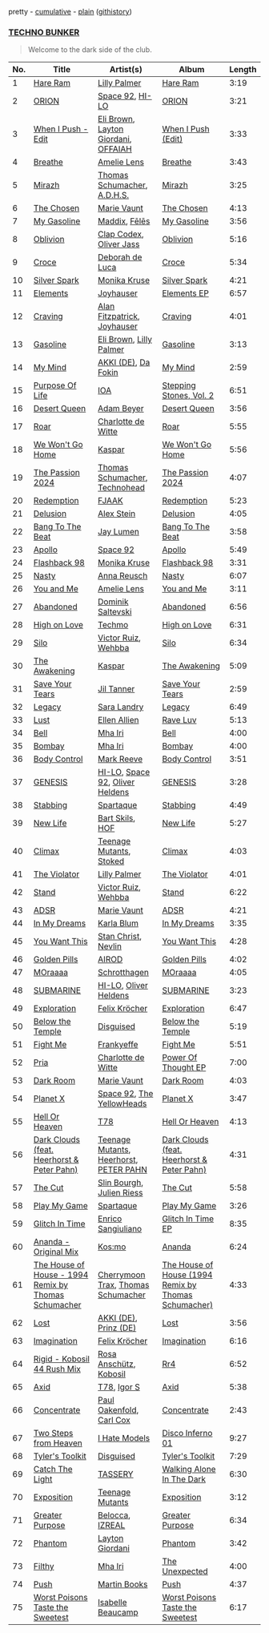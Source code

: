 pretty - [cumulative](/playlists/cumulative/TECHNO%20BUNKER.md) - [plain](/playlists/plain/37i9dQZF1DX6J5NfMJS675) ([githistory](https://github.githistory.xyz/vitokorn/spotify-playlist-archive/blob/master/playlists/plain/37i9dQZF1DX6J5NfMJS675))
### [TECHNO BUNKER](https://open.spotify.com/playlist/37i9dQZF1DX6J5NfMJS675)

> Welcome to the dark side of the club.

| No. | Title | Artist(s) | Album | Length |
|---|---|---|---|---|
| 1 | [Hare Ram](https://open.spotify.com/track/1MxkZ4ybCA4ordKzbGRN2O) | [Lilly Palmer](https://open.spotify.com/artist/4h8IEOdrg60WM5XGyNOCVU) | [Hare Ram](https://open.spotify.com/album/03dSjOT6fqiQ9HfrjKKgar) | 3:19 |
| 2 | [ORION](https://open.spotify.com/track/5EhsdUx1N4JTcokotQT71c) | [Space 92](https://open.spotify.com/artist/6TVdVlY6irsNPkMHT2HkfD), [HI-LO](https://open.spotify.com/artist/0ETJQforv5OXgDgidQv9qd) | [ORION](https://open.spotify.com/album/2PYilagLkHCFnVRKgXs39A) | 3:21 |
| 3 | [When I Push - Edit](https://open.spotify.com/track/5poZz8srlh8P5XjKsHKXj7) | [Eli Brown](https://open.spotify.com/artist/5lVNSw2GPci8kebrAQpZqU), [Layton Giordani](https://open.spotify.com/artist/7mC3RkNNTV6p2j9w4F8Ip4), [OFFAIAH](https://open.spotify.com/artist/2E1NFr5AeEGUJkLUUsWCAO) | [When I Push (Edit)](https://open.spotify.com/album/1mvCo6lKqirk2mq56tiMRy) | 3:33 |
| 4 | [Breathe](https://open.spotify.com/track/4gD1qMyIjDyz7Te8nlQEji) | [Amelie Lens](https://open.spotify.com/artist/5Ho1vKl1Uz8bJlk4vbmvmf) | [Breathe](https://open.spotify.com/album/4rAjrPNSCIPfyPvPXiBWtG) | 3:43 |
| 5 | [Mirazh](https://open.spotify.com/track/2lIifZIxqYF0lOuBnqJ5qH) | [Thomas Schumacher](https://open.spotify.com/artist/7KkV7dFoGEXr4M3fpb1FgD), [A.D.H.S.](https://open.spotify.com/artist/7t6VUymL8RQKVqKQW9VTLl) | [Mirazh](https://open.spotify.com/album/1VYbRdW8QFMRuaLsmf0H1A) | 3:25 |
| 6 | [The Chosen](https://open.spotify.com/track/56IDx1YZczUBwoF1akoEd7) | [Marie Vaunt](https://open.spotify.com/artist/50KydUSYhBFGorhAgUcrL5) | [The Chosen](https://open.spotify.com/album/65grCGKrfvYxtWMyl66Jmo) | 4:13 |
| 7 | [My Gasoline](https://open.spotify.com/track/6dyfsauAoa5qN0tj9JKamE) | [Maddix](https://open.spotify.com/artist/0RMeG9M8QFzss9bAbq99KA), [Fēlēs](https://open.spotify.com/artist/7akxhVMmCpSDFw152XqCu6) | [My Gasoline](https://open.spotify.com/album/0EaF9YPTmGw5K9ndExhQ7a) | 3:56 |
| 8 | [Oblivion](https://open.spotify.com/track/7p7ynUWRKWApwEAbE9HAJg) | [Clap Codex](https://open.spotify.com/artist/56e9JiuPAOzwsOa8TDe3xj), [Oliver Jass](https://open.spotify.com/artist/2ODPpeNxF16AvaVFhbo0sy) | [Oblivion](https://open.spotify.com/album/0bH98ZSn4uWsvDdaRDomml) | 5:16 |
| 9 | [Croce](https://open.spotify.com/track/1WFlFVMRyCc0tP0tdQCaDw) | [Deborah de Luca](https://open.spotify.com/artist/144HzhpLjcR9k37w5Ico9B) | [Croce](https://open.spotify.com/album/6EtroVRtXWx7AJWEwEPzgx) | 5:34 |
| 10 | [Silver Spark](https://open.spotify.com/track/2oMMOQL2NiNC97TEDmyjMk) | [Monika Kruse](https://open.spotify.com/artist/2xeHjPrS4EnEUIXHV9pkeg) | [Silver Spark](https://open.spotify.com/album/0SWoFlfVjModLr3r5qeVNi) | 4:21 |
| 11 | [Elements](https://open.spotify.com/track/5F0jX0RsLAJ06Hu3oLbA2i) | [Joyhauser](https://open.spotify.com/artist/59a1Bp0JQfL2mGnpL0lW2Y) | [Elements EP](https://open.spotify.com/album/46vFQS7CPDuQ8KTej1GE8N) | 6:57 |
| 12 | [Craving](https://open.spotify.com/track/77qHXGqHbJFh0dWLRHkWTq) | [Alan Fitzpatrick](https://open.spotify.com/artist/40JyDxGqtYSowWYT2jaive), [Joyhauser](https://open.spotify.com/artist/59a1Bp0JQfL2mGnpL0lW2Y) | [Craving](https://open.spotify.com/album/48cvKSyiJ8Ev1xon0FXUKJ) | 4:01 |
| 13 | [Gasoline](https://open.spotify.com/track/5ardmsHuWc0chy7GzsvrLd) | [Eli Brown](https://open.spotify.com/artist/5lVNSw2GPci8kebrAQpZqU), [Lilly Palmer](https://open.spotify.com/artist/4h8IEOdrg60WM5XGyNOCVU) | [Gasoline](https://open.spotify.com/album/7CvBP12l6XQHKCkn6hnxeY) | 3:13 |
| 14 | [My Mind](https://open.spotify.com/track/4NOtgbK40lMxjCcP4uutLA) | [AKKI (DE)](https://open.spotify.com/artist/0hReHYoLJG38QBwYIZ8zKs), [Da Fokin](https://open.spotify.com/artist/1QnUMgcOJJ82TZZdUhVWJI) | [My Mind](https://open.spotify.com/album/1XTGIirKPFy568I2q9KVsM) | 2:59 |
| 15 | [Purpose Of Life](https://open.spotify.com/track/7HezUa1nL8m0awuNpNWtnL) | [IOA](https://open.spotify.com/artist/40Jjt5b6dAOvDjjRW1oBAc) | [Stepping Stones, Vol. 2](https://open.spotify.com/album/3OmPWQ9f9Ib440CVap125n) | 6:51 |
| 16 | [Desert Queen](https://open.spotify.com/track/3XEGdwonYRQM5sX0I0CsoR) | [Adam Beyer](https://open.spotify.com/artist/1btv9qmIpbp7q1ixCYNdHu) | [Desert Queen](https://open.spotify.com/album/0yG7rxCosQLHe9LH6fgxoH) | 3:56 |
| 17 | [Roar](https://open.spotify.com/track/1FubT3w22RMHC3vreAL7cH) | [Charlotte de Witte](https://open.spotify.com/artist/1lJhME1ZpzsEa5M0wW6Mso) | [Roar](https://open.spotify.com/album/0BPXNEhv63ppBbjcR47Xyp) | 5:55 |
| 18 | [We Won't Go Home](https://open.spotify.com/track/4VpjnOtZK7n2Hxc1vlAyOz) | [Kaspar](https://open.spotify.com/artist/679xKCdF1dBRH0gGgZfcCC) | [We Won't Go Home](https://open.spotify.com/album/3lMW8ZVbl5grQA4IskOt9f) | 5:56 |
| 19 | [The Passion 2024](https://open.spotify.com/track/2HvaUsoO7J931uVWkUh3SP) | [Thomas Schumacher](https://open.spotify.com/artist/7KkV7dFoGEXr4M3fpb1FgD), [Technohead](https://open.spotify.com/artist/3iPZvuMeJKouwPtkY2oRAZ) | [The Passion 2024](https://open.spotify.com/album/2V4laMwTZjGOqdMm9tXkyC) | 4:07 |
| 20 | [Redemption](https://open.spotify.com/track/5bVBdOVX77LPQLUKm8MPkj) | [FJAAK](https://open.spotify.com/artist/4qG1qjeHfkASTdyRGbLWbV) | [Redemption](https://open.spotify.com/album/5ftHU8c3OPkWMmKdtIll18) | 5:23 |
| 21 | [Delusion](https://open.spotify.com/track/58hCBEO44N41HOuIINSjhR) | [Alex Stein](https://open.spotify.com/artist/0SCFEgshN89tlgOPM7lbSB) | [Delusion](https://open.spotify.com/album/4LPjfv1JJVp0Pm3zpOEPWA) | 4:05 |
| 22 | [Bang To The Beat](https://open.spotify.com/track/1SBPXr8glBJwn1jv3VxebT) | [Jay Lumen](https://open.spotify.com/artist/6rxmj7vNEofe96g84qMWoV) | [Bang To The Beat](https://open.spotify.com/album/2FCnus1JOAwf9i9nXSDadQ) | 3:58 |
| 23 | [Apollo](https://open.spotify.com/track/4jDTMcSXDCBbwUoU2BnzzP) | [Space 92](https://open.spotify.com/artist/6TVdVlY6irsNPkMHT2HkfD) | [Apollo](https://open.spotify.com/album/1LqYkBtUxZKXZ2MNmIjqTe) | 5:49 |
| 24 | [Flashback 98](https://open.spotify.com/track/2jfIBEjBw8aaWKXbouaMeV) | [Monika Kruse](https://open.spotify.com/artist/2xeHjPrS4EnEUIXHV9pkeg) | [Flashback 98](https://open.spotify.com/album/4qL2gku5i5jFNLfLO9NvRP) | 3:31 |
| 25 | [Nasty](https://open.spotify.com/track/1i73nvocTFbDHGWEtICU6T) | [Anna Reusch](https://open.spotify.com/artist/0BMS6AqoDN4Fu7QOruxHjh) | [Nasty](https://open.spotify.com/album/0QNi0a5PpDbpiBe0aXcbuK) | 6:07 |
| 26 | [You and Me](https://open.spotify.com/track/4Elb9ia3RBhTDtJN8qe29k) | [Amelie Lens](https://open.spotify.com/artist/5Ho1vKl1Uz8bJlk4vbmvmf) | [You and Me](https://open.spotify.com/album/0IGpJTaj2t5dsb7OVeKFBt) | 3:11 |
| 27 | [Abandoned](https://open.spotify.com/track/7kgF7nIAwVKZoVpKUAFe6J) | [Dominik Saltevski](https://open.spotify.com/artist/5SRcKErsuBLiDZDfFtOBGN) | [Abandoned](https://open.spotify.com/album/4tnCbX1nWwPHzmDop1Ik5D) | 6:56 |
| 28 | [High on Love](https://open.spotify.com/track/1fNz1YNs3opvLF1jHXcTiz) | [Techmo](https://open.spotify.com/artist/1yOcHzpmPpgun7xQH8v0Kt) | [High on Love](https://open.spotify.com/album/0bAADjeK798oRiZ2yDmHj8) | 6:31 |
| 29 | [Silo](https://open.spotify.com/track/4UoIfUBfZtepuH3APCEg5P) | [Victor Ruiz](https://open.spotify.com/artist/0xgdNNa5mIbnJKp8AG8S4z), [Wehbba](https://open.spotify.com/artist/2UzAShzs3DO53bSZqvf8Ri) | [Silo](https://open.spotify.com/album/6GEfhtPzudN4ADLaiSruVn) | 6:34 |
| 30 | [The Awakening](https://open.spotify.com/track/4kzX9AUpMYh6pX2OkaBbug) | [Kaspar](https://open.spotify.com/artist/679xKCdF1dBRH0gGgZfcCC) | [The Awakening](https://open.spotify.com/album/6VYGuqoi7Sq5LfsipeddoU) | 5:09 |
| 31 | [Save Your Tears](https://open.spotify.com/track/7H4lZJ0sRyjMiCVvuRSZx6) | [Jil Tanner](https://open.spotify.com/artist/6S9C7LP9TXbeJhoV18RmEK) | [Save Your Tears](https://open.spotify.com/album/2dW89RYRyyc9v8mXVDPRHQ) | 2:59 |
| 32 | [Legacy](https://open.spotify.com/track/0aMonkh8OKgqx1K0viRHRT) | [Sara Landry](https://open.spotify.com/artist/7eILArMiTFTQf8SEh5fFHK) | [Legacy](https://open.spotify.com/album/3e337N4JrILh8eZsyjAL2b) | 6:49 |
| 33 | [Lust](https://open.spotify.com/track/3MCDgpQ2QV0tZf5v1z8f4Z) | [Ellen Allien](https://open.spotify.com/artist/5lsC3H1vh9YSRQckyGv0Up) | [Rave Luv](https://open.spotify.com/album/52pIgveH3h0BFRiEn2A78a) | 5:13 |
| 34 | [Bell](https://open.spotify.com/track/42iMxUFc8IoedPBcQySzW9) | [Mha Iri](https://open.spotify.com/artist/5VMXbzLVkLd4Cq4rBzx4T3) | [Bell](https://open.spotify.com/album/0wyKisLhaV7LDJPPkN8U4w) | 4:00 |
| 35 | [Bombay](https://open.spotify.com/track/3DvG48TZelTm9wcpjSC5IR) | [Mha Iri](https://open.spotify.com/artist/5VMXbzLVkLd4Cq4rBzx4T3) | [Bombay](https://open.spotify.com/album/0SchTOa7Uk6S2xIhbyaFAa) | 4:00 |
| 36 | [Body Control](https://open.spotify.com/track/3RDQwNfUKBIrK057YI8wvz) | [Mark Reeve](https://open.spotify.com/artist/58zZkWGb6qvx0AJ6L3ttlZ) | [Body Control](https://open.spotify.com/album/1FWQwkUm9Yr11Ul0Y8VxIf) | 3:51 |
| 37 | [GENESIS](https://open.spotify.com/track/2NZ8HlZmXQUvDonf24hw34) | [HI-LO](https://open.spotify.com/artist/0ETJQforv5OXgDgidQv9qd), [Space 92](https://open.spotify.com/artist/6TVdVlY6irsNPkMHT2HkfD), [Oliver Heldens](https://open.spotify.com/artist/5nki7yRhxgM509M5ADlN1p) | [GENESIS](https://open.spotify.com/album/0ooUnGvQJmZap152eUHY0y) | 3:28 |
| 38 | [Stabbing](https://open.spotify.com/track/11HNHTJMORdbZM5JimuXoz) | [Spartaque](https://open.spotify.com/artist/2OpUrUeIF1sqWHwSbMPNkB) | [Stabbing](https://open.spotify.com/album/3KP5JK9Riqrclze7nHMm3p) | 4:49 |
| 39 | [New Life](https://open.spotify.com/track/2C5RSCwLW5EknVBkRMsakA) | [Bart Skils](https://open.spotify.com/artist/6iWBjg4b4ll4jLiParnWXT), [HOF](https://open.spotify.com/artist/6g18j6U5EYDMoIAmEAstGI) | [New Life](https://open.spotify.com/album/1geFIf5KqaxEWxBcv928AG) | 5:27 |
| 40 | [Climax](https://open.spotify.com/track/2jbNi1IR23YtHh6KukzNDk) | [Teenage Mutants](https://open.spotify.com/artist/3IFgjVPT8yeB4UnJCWOpZA), [Stoked](https://open.spotify.com/artist/3p7fzDBhVlfoYrpM2p5n0T) | [Climax](https://open.spotify.com/album/2EsASjGU0TlCRfyj6KWwQr) | 4:03 |
| 41 | [The Violator](https://open.spotify.com/track/3WMSOkdBmgxgkQkZkkgqZc) | [Lilly Palmer](https://open.spotify.com/artist/4h8IEOdrg60WM5XGyNOCVU) | [The Violator](https://open.spotify.com/album/1kLSXmk2rBzGoPizreKGnB) | 4:01 |
| 42 | [Stand](https://open.spotify.com/track/2DYGES8871Aqe2mbfGfkcn) | [Victor Ruiz](https://open.spotify.com/artist/0xgdNNa5mIbnJKp8AG8S4z), [Wehbba](https://open.spotify.com/artist/2UzAShzs3DO53bSZqvf8Ri) | [Stand](https://open.spotify.com/album/2dpCqbwxbecA7LUZrdyZxz) | 6:22 |
| 43 | [ADSR](https://open.spotify.com/track/57ZYpG5xaMC5kpimwjztr3) | [Marie Vaunt](https://open.spotify.com/artist/50KydUSYhBFGorhAgUcrL5) | [ADSR](https://open.spotify.com/album/2EfUzfZYAFNTrowrzyMh1C) | 4:21 |
| 44 | [In My Dreams](https://open.spotify.com/track/0wxSwJfhXiph0NPFGEzqIy) | [Karla Blum](https://open.spotify.com/artist/5NSpferwNVudjza91NaBjO) | [In My Dreams](https://open.spotify.com/album/7mPn8nZRodInZ399Dd7ee4) | 3:35 |
| 45 | [You Want This](https://open.spotify.com/track/22bTukupwvCWePqS9aGhTb) | [Stan Christ](https://open.spotify.com/artist/0aby7MYHsm3JS0eSifxu3I), [Nevlin](https://open.spotify.com/artist/4r3FAXZBP4X0unv8oRTgSp) | [You Want This](https://open.spotify.com/album/3Ac6kfx5UiODlBPpvnuhl2) | 4:28 |
| 46 | [Golden Pills](https://open.spotify.com/track/7xowrgAZVHQGOrITSXFHw3) | [AIROD](https://open.spotify.com/artist/3oPI0nOC7MHooFy5qDsFrv) | [Golden Pills](https://open.spotify.com/album/4FGHlOMlDAwr0F8MdQ2Z0H) | 4:02 |
| 47 | [MOraaaa](https://open.spotify.com/track/0ChdUVqCF3hzzirWAhiX7t) | [Schrotthagen](https://open.spotify.com/artist/5lo98rtXBC7oYpOEsyLc94) | [MOraaaa](https://open.spotify.com/album/3fpIkXNqg8X8F09nhkewCf) | 4:05 |
| 48 | [SUBMARINE](https://open.spotify.com/track/2ajKYSNnU7l89EJV8job8k) | [HI-LO](https://open.spotify.com/artist/0ETJQforv5OXgDgidQv9qd), [Oliver Heldens](https://open.spotify.com/artist/5nki7yRhxgM509M5ADlN1p) | [SUBMARINE](https://open.spotify.com/album/3t3RRbPtY3llgrDrI8ceLC) | 3:23 |
| 49 | [Exploration](https://open.spotify.com/track/5F1zvhsJgKnoQ0SsHXYFcs) | [Felix Kröcher](https://open.spotify.com/artist/6lDsCwKwjMQAmR2ueIGUGJ) | [Exploration](https://open.spotify.com/album/3tgWHAwuMFYX4Bv1KhW4yx) | 6:47 |
| 50 | [Below the Temple](https://open.spotify.com/track/7BqcCmGQ1pPSYOzEtvZgjM) | [Disguised](https://open.spotify.com/artist/3eIDHfo94uKVDqWrLDRgCG) | [Below the Temple](https://open.spotify.com/album/5YQyzU2pQ2Ej71YdHHOonm) | 5:19 |
| 51 | [Fight Me](https://open.spotify.com/track/6gWAN3T0Clg5MYS3BTMc16) | [Frankyeffe](https://open.spotify.com/artist/1YeRLPqVEJIpa6jstdiD0O) | [Fight Me](https://open.spotify.com/album/6ppCkHy4ukcGFF2B3KVZw9) | 5:51 |
| 52 | [Pria](https://open.spotify.com/track/5NLu9XiiF80Txfg2Pl8zE8) | [Charlotte de Witte](https://open.spotify.com/artist/1lJhME1ZpzsEa5M0wW6Mso) | [Power Of Thought EP](https://open.spotify.com/album/1WjosIw46H2KJUb9W462FU) | 7:00 |
| 53 | [Dark Room](https://open.spotify.com/track/3JcUf6mSuB4FMUvjyhCMRP) | [Marie Vaunt](https://open.spotify.com/artist/50KydUSYhBFGorhAgUcrL5) | [Dark Room](https://open.spotify.com/album/6fDBWo1qT0GlL9myaWu9fi) | 4:03 |
| 54 | [Planet X](https://open.spotify.com/track/46N0cSUeoKfdGOGG852Jk1) | [Space 92](https://open.spotify.com/artist/6TVdVlY6irsNPkMHT2HkfD), [The YellowHeads](https://open.spotify.com/artist/3SEw2qamdOWyVZtzKxWTTg) | [Planet X](https://open.spotify.com/album/0gNfR8j6CmCJCbzDDtSMt7) | 3:47 |
| 55 | [Hell Or Heaven](https://open.spotify.com/track/7DvL6EIGUSajp8qJSDgiEu) | [T78](https://open.spotify.com/artist/5FgLkieOqGXPn01dnbJp9Z) | [Hell Or Heaven](https://open.spotify.com/album/2CVepRrDlY2Fieqxze7L4J) | 4:13 |
| 56 | [Dark Clouds (feat. Heerhorst & Peter Pahn)](https://open.spotify.com/track/6PSArspq6JShGfIiE0kGWJ) | [Teenage Mutants](https://open.spotify.com/artist/3IFgjVPT8yeB4UnJCWOpZA), [Heerhorst](https://open.spotify.com/artist/4C3vrP3HDWOph3a6XSAVWR), [PETER PAHN](https://open.spotify.com/artist/4LQoXe8NEzb0WSvAhQSFbD) | [Dark Clouds (feat. Heerhorst & Peter Pahn)](https://open.spotify.com/album/33ctW2TAe9YUbXoZDlbxDa) | 4:31 |
| 57 | [The Cut](https://open.spotify.com/track/5GRWCsi6QkL6n2dsYIxfyo) | [Slin Bourgh](https://open.spotify.com/artist/6Okn2ApUQv56TnYTOhCidM), [Julien Riess](https://open.spotify.com/artist/2qmoexIy9YzYFb0xmjzh4N) | [The Cut](https://open.spotify.com/album/22ylo1GK1Sgr5RPSKYqlFl) | 5:58 |
| 58 | [Play My Game](https://open.spotify.com/track/7LrXEv1zmvkdiU1XHeJ2AO) | [Spartaque](https://open.spotify.com/artist/2OpUrUeIF1sqWHwSbMPNkB) | [Play My Game](https://open.spotify.com/album/2GBAmjW60rUzK5he5RMV9S) | 3:26 |
| 59 | [Glitch In Time](https://open.spotify.com/track/5VbAmXpu7hkFdF31o0FSYZ) | [Enrico Sangiuliano](https://open.spotify.com/artist/1u7DsNFbakULvxnDGtMm90) | [Glitch In Time EP](https://open.spotify.com/album/2cX9QC3jope2AZovyjGmih) | 8:35 |
| 60 | [Ananda - Original Mix](https://open.spotify.com/track/0yGYMMc9Cq2kJvtJMhg1nK) | [Kos:mo](https://open.spotify.com/artist/0DlU4o8v7xq5AnJTFb6onr) | [Ananda](https://open.spotify.com/album/2a8s8nmkCaY2Vt9YjOJXYG) | 6:24 |
| 61 | [The House of House - 1994 Remix by Thomas Schumacher](https://open.spotify.com/track/56Cf6TQ24vaSfum7KW3jKj) | [Cherrymoon Trax](https://open.spotify.com/artist/61LAVgfVbkRLgNHEDveOyh), [Thomas Schumacher](https://open.spotify.com/artist/7KkV7dFoGEXr4M3fpb1FgD) | [The House of House (1994 Remix by Thomas Schumacher)](https://open.spotify.com/album/3xdslxjDIK3hHNwgxTIJBP) | 4:33 |
| 62 | [Lost](https://open.spotify.com/track/7sSq94cwwAZ7WHs2UTb0p5) | [AKKI (DE)](https://open.spotify.com/artist/0hReHYoLJG38QBwYIZ8zKs), [Prinz (DE)](https://open.spotify.com/artist/0GD0SLVdfK2C9tDOw9GPmK) | [Lost](https://open.spotify.com/album/1ZApiaODz4vJMQhz3FZnJD) | 3:56 |
| 63 | [Imagination](https://open.spotify.com/track/120IM0v3CnflrIbUSQYHvQ) | [Felix Kröcher](https://open.spotify.com/artist/6lDsCwKwjMQAmR2ueIGUGJ) | [Imagination](https://open.spotify.com/album/1RWjIsK48b5JVLV7Xo1qSo) | 6:16 |
| 64 | [Rigid - Kobosil 44 Rush Mix](https://open.spotify.com/track/6Uv0QLfMnAteF6KT0Fltbn) | [Rosa Anschütz](https://open.spotify.com/artist/1kjoxeQwJmoCfXT6j58MTm), [Kobosil](https://open.spotify.com/artist/2ZvIFwl0BuQgHqWvDE80hC) | [Rr4](https://open.spotify.com/album/7Cpue8LqnmJi8wml74GLeA) | 6:52 |
| 65 | [Axid](https://open.spotify.com/track/6vJqQyZsGsFBnJqRrAH7OF) | [T78](https://open.spotify.com/artist/5FgLkieOqGXPn01dnbJp9Z), [Igor S](https://open.spotify.com/artist/6qWuDVY4pl1PSrD1yxCOOT) | [Axid](https://open.spotify.com/album/0TO3kOSDVO4V73q4vDAR5i) | 5:38 |
| 66 | [Concentrate](https://open.spotify.com/track/4r1RM1LT26eqrYSu9bF2bx) | [Paul Oakenfold](https://open.spotify.com/artist/5MO2kbaGGA2a8kL4c9qqHq), [Carl Cox](https://open.spotify.com/artist/19SmlbABtI4bXz864MLqOS) | [Concentrate](https://open.spotify.com/album/43EmWONsJjIXn0stSK0MJK) | 2:43 |
| 67 | [Two Steps from Heaven](https://open.spotify.com/track/0eRbOJ7nguOh6UCV1Lbpwn) | [I Hate Models](https://open.spotify.com/artist/0KqSULB80ft2H3aFg6kJmN) | [Disco Inferno 01](https://open.spotify.com/album/2Knz72wmGmCdGPTRqJZWB6) | 9:27 |
| 68 | [Tyler's Toolkit](https://open.spotify.com/track/6qwMfl6YzGwHGMd7O8kAdH) | [Disguised](https://open.spotify.com/artist/3eIDHfo94uKVDqWrLDRgCG) | [Tyler's Toolkit](https://open.spotify.com/album/07tq0NGJBjxon42BLzGNLT) | 7:29 |
| 69 | [Catch The Light](https://open.spotify.com/track/205tYWo8M6qvK3Sop2a1LY) | [TASSERY](https://open.spotify.com/artist/4ezVmV5ppzmFl5ypOJiCCY) | [Walking Alone In The Dark](https://open.spotify.com/album/55QHJxqz6cW0GVLBPfackX) | 6:30 |
| 70 | [Exposition](https://open.spotify.com/track/6ZN7n4r7J4I5twACCitIJ1) | [Teenage Mutants](https://open.spotify.com/artist/3IFgjVPT8yeB4UnJCWOpZA) | [Exposition](https://open.spotify.com/album/5PZwvDFqD6e1H1ckshEcDg) | 3:12 |
| 71 | [Greater Purpose](https://open.spotify.com/track/0AebWDXqgiFwqczWRKt2kP) | [Belocca](https://open.spotify.com/artist/3jcvzSheHd14vjraXHLGPN), [IZREAL](https://open.spotify.com/artist/2CEWXoABoT26HwBxv9Rfgl) | [Greater Purpose](https://open.spotify.com/album/01zbGemPEWafx6eQFV2i0S) | 6:34 |
| 72 | [Phantom](https://open.spotify.com/track/4kh3BO905A2aAY17lug2eV) | [Layton Giordani](https://open.spotify.com/artist/7mC3RkNNTV6p2j9w4F8Ip4) | [Phantom](https://open.spotify.com/album/53kkvZnrWCe8HOFQGr7o3h) | 3:42 |
| 73 | [Filthy](https://open.spotify.com/track/6ko1CEDLBksdlNlMknDVNo) | [Mha Iri](https://open.spotify.com/artist/5VMXbzLVkLd4Cq4rBzx4T3) | [The Unexpected](https://open.spotify.com/album/2sQexrsGSYkPFOf2Q9em0z) | 4:00 |
| 74 | [Push](https://open.spotify.com/track/3Cl9gRgqS1CjGWJrjCd251) | [Martin Books](https://open.spotify.com/artist/7gljeFp0b7NCkCg6G5O7u6) | [Push](https://open.spotify.com/album/7iWsiflV8QGYjsxJ9nHOPG) | 4:37 |
| 75 | [Worst Poisons Taste the Sweetest](https://open.spotify.com/track/2VB9UYFqo0tIEyMPEMJljh) | [Isabelle Beaucamp](https://open.spotify.com/artist/4RrxhOmXj9bjyb5kXwt3Pz) | [Worst Poisons Taste the Sweetest](https://open.spotify.com/album/3xx8Sc6Z1ltqS3ws6Of4QW) | 6:17 |